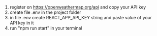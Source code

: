 1) register on https://openweathermap.org/api and copy your API key 
2) create file .env in the project folder
3) in file .env create REACT_APP_API_KEY string and paste value of your API key in it
4) run "npm run start" in your terminal
